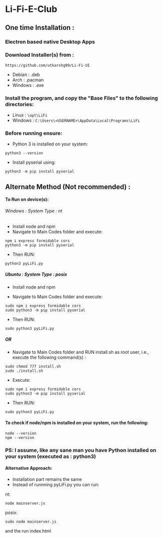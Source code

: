 # Li-Fi-E-Club

## One time Installation :

### Electron based native Desktop Apps

### Download Installer(s) from :

```
https://github.com/utkarshg99/Li-Fi-UI
```

* Debian : .deb
* Arch : .pacman
* Windows : .exe

### Install the program, and copy the "Base Files" to the following directories:

* Linux : ```\opt\LiFi```
* Windows : ```C:\Users\<USERNAME>\AppData\Local\Programs\LiFi```

### Before running ensure:

* Python 3 is installed on your system:
```
python3 --version
```

* Install pyserial using:
```
python3 -m pip install pyserial
```

## Alternate Method (Not recommended) :

#### To Run on device(s):

###### Windows : System Type : nt

* Install node and npm
* Navigate to Main Codes folder and execute:
```
npm i express formidable cors
python3 -m pip install pyserial
```
* Then RUN:
```
python3 pyLiFi.py
```

##### Ubuntu : System Type : posix

* Install node and npm

* Navigate to Main Codes folder and execute:
```
sudo npm i express formidable cors
sudo python3 -m pip install pyserial
```
* Then RUN:
```
sudo python3 pyLiFi.py
```

##### OR

* Navigate to Main Codes folder and RUN install.sh as root user, i.e., execute the following command(s) :
```
sudo chmod 777 install.sh
sudo ./install.sh
```
* Execute:
```
sudo npm i express formidable cors
sudo python3 -m pip install pyserial
```
* Then RUN:
```
sudo python3 pyLiFi.py
```

#### To check if node/npm is installed on your system, run the following:
```
node --version
npm --version
```

### PS: I assume, like any sane man you have Python installed on your system (executed as : python3)

#### Alternative Approach:

* Installation part remains the same
* Instead of runnning pyLiFi.py you can run:

nt:
```
node mainserver.js
```

posix:
```
sudo node mainserver.js
```
and the run index.html
